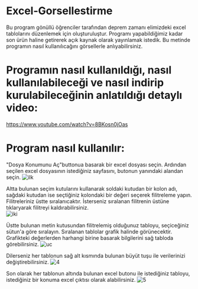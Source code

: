 # Excel-Gorsellestirme

Bu program gönüllü öğrenciler tarafından deprem zamanı elimizdeki excel tablolarını düzenlemek için oluşturuluştur. Programı yapabildiğimiz kadar son ürün haline getirerek açık kaynak olarak yayınlamak istedik. Bu metinde programın nasıl kullanılıcağını görsellerle anlıyabilirsiniz.

# Programın nasıl kullanıldığı, nasıl kullanılabileceği ve nasıl indirip kurulabileceğinin anlatıldığı detaylı video:
https://www.youtube.com/watch?v=8BKosn0jOas

# Program nasıl kullanılır:
"Dosya Konumunu Aç"buttonua basarak bir excel dosyası seçin. Ardından seçilen excel dosyasının istediğiniz sayfasını, butonun yanındaki alandan seçin. 
![ilk](https://user-images.githubusercontent.com/97800760/220604674-01378863-4df7-4692-93aa-6b4b8dc3f5b8.gif)

Altta bulunan seçim kutularını kullanarak soldaki kutudan bir kolon adı, sağdaki kutudan ise seçtiğiniz kolondaki bir değeri seçerek filitreleme yapın.
Filitreleriniz üstte sıralanıcaktır. 
İsterseniz sıralanan filitrenin üstüne tıklaryarak filitreyi kaldırabilirsiniz.  
![iki](https://user-images.githubusercontent.com/97800760/220604482-39960829-c767-406a-85d4-19f5ad65c6de.gif)

Üstte bulunan metin kutusundan filitrelemiş olduğunuz tabloyu, seçiceğiniz sütun'a göre sıralayın. 
Sıralanan tablolar grafik halinde görünecektir.
Grafikteki değerlerden harhangi birine basarak bilgilerini sağ tabloda görebilirsiniz. 
![uc](https://user-images.githubusercontent.com/97800760/220605204-83116a99-69a2-4ba7-b6c7-51705dc12cbe.gif)

Dilerseniz her tablonun sağ alt kısmında bulunan büyüt tuşu ile verilerinizi değiştirebilirsiniz.
![4](https://user-images.githubusercontent.com/97800760/220605431-25c77b83-6041-4124-9290-8161ed78f06e.gif)

Son olarak her tablonun altında bulunan excel butonu ile istediğiniz tabloyu, istediğiniz bir konuma excel çıktısı olarak alabilirsiniz.
![5](https://user-images.githubusercontent.com/97800760/220605794-59dd2dbc-c64f-4972-a0c3-9e339a77d024.gif)

